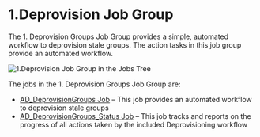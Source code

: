 # 1.Deprovision Job Group

The 1. Deprovision Groups Job Group provides a simple, automated workflow to deprovision stale
groups. The action tasks in this job group provide an automated workflow.

![1.Deprovision Job Group in the Jobs Tree](/img/product_docs/accessanalyzer/solutions/activedirectory/cleanup/groups/deprovision/groupsdeprovisionjobtree.webp)

The jobs in the 1. Deprovision Groups Job Group are:

- [AD_DeprovisionGroups Job](/docs/accessanalyzer/12.0/solutions/activedirectory/cleanup/groups/deprovision/ad_deprovisiongroups.md) – This job provides an automated workflow to
  deprovision stale groups
- [AD_DeprovisionGroups_Status Job](/docs/accessanalyzer/12.0/solutions/activedirectory/cleanup/groups/deprovision/ad_deprovisiongroups_status.md) – This job tracks and reports on
  the progress of all actions taken by the included Deprovisioning workflow
